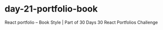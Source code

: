 # day-21-portfolio-book
React portfolio – Book Style | Part of 30 Days 30 React Portfolios Challenge
